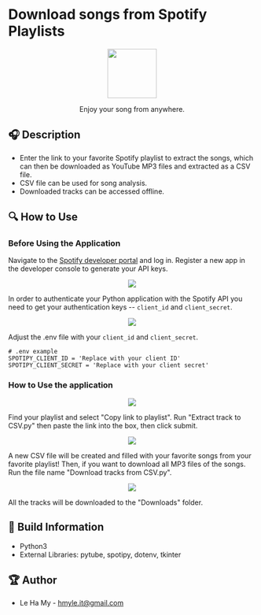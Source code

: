 # Download songs from Spotify Playlists
<p align="center">
  <img width="100" src="https://cdn-icons-png.flaticon.com/512/8560/8560446.png">
</p>
<p align="center">Enjoy your song from anywhere.</p>


## 🎧 Description
 - Enter the link to your favorite Spotify playlist to extract the songs, which can then be downloaded as YouTube MP3 files and extracted as a CSV file.
 - CSV file can be used for song analysis.
 - Downloaded tracks can be accessed offline.

## 🔍 How to Use
### Before Using the Application

Navigate to the [Spotify developer portal](https://developer.spotify.com/dashboard) and log in. Register a new app in the developer console to generate your API keys.

<p align="center"> 
<img src = 'https://github.com/hmyle/Download-songs-from-Spotify-Playlists/assets/116583355/959c93dd-bbb4-445e-92e8-f6da0e081c55'>
</p>

In order to authenticate your Python application with the Spotify API you need to get your authentication keys -- `client_id` and `client_secret`.

<p align="center"> 
<img src = 'https://github.com/hmyle/Download-songs-from-Spotify-Playlists/assets/116583355/70db74c6-e3c0-4ac0-b6de-af56db4ab0d6'>
</p>

Adjust the .env file with your `client_id` and `client_secret`.

```
# .env example
SPOTIPY_CLIENT_ID = 'Replace with your client ID'
SPOTIPY_CLIENT_SECRET = 'Replace with your client secret'
```


### How to Use the application
<p align="center"> 
<img src= 'https://github.com/hmyle/Download-songs-from-Spotify-Playlists/assets/116583355/6f33cdef-3cbd-46a5-99a6-ff2cd0d6f0c9'>
</p>

Find your playlist and select "Copy link to playlist". Run "Extract track to CSV.py" then paste the link into the box, then click submit.

<p align="center"> 
<img src = 'https://github.com/hmyle/Download-songs-from-Spotify-Playlists/assets/116583355/87657423-89be-479f-a723-f3b5cae988c7'>
</p>

A new CSV file will be created and filled with your favorite songs from your favorite playlist! Then, if you want to download all MP3 files of the songs. Run the file name "Download tracks from CSV.py".

<p align="center"> 
<img src = 'https://github.com/hmyle/Download-songs-from-Spotify-Playlists/assets/116583355/cf3e1db5-9e3b-4362-9b1c-1e3e931c2672'>
</p>

All the tracks will be downloaded to the "Downloads" folder.

## 🔧 Build Information
 - Python3
 - External Libraries: pytube, spotipy, dotenv, tkinter 

## 🏆 Author
- Le Ha My  - hmyle.it@gmail.com


